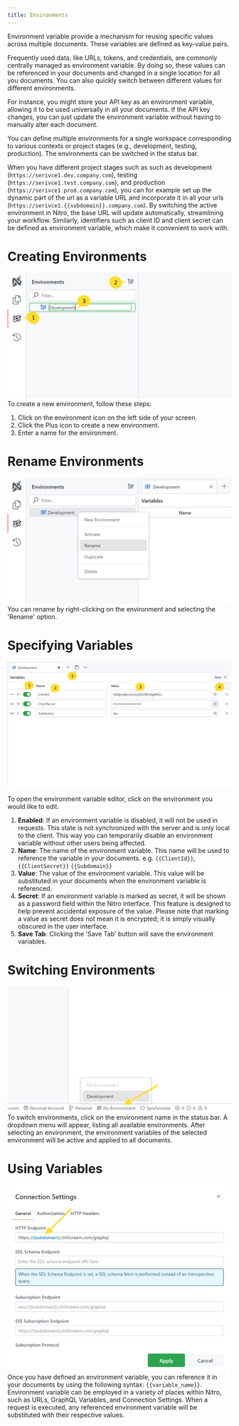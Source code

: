 ```yaml
---
title: Environments
---
```


Environment variable provide a mechanism for reusing specific values across multiple documents. These variables are defined as key-value pairs.

Frequently used data, like URLs, tokens, and credentials, are commonly centrally managed as environment variable.
By doing so, these values can be referenced in your documents and changed in a single location for all you documents. You can also quickly switch between different values for different environments.

For instance, you might store your API key as an environment variable, allowing it to be used universally in all your documents.
If the API key changes, you can just update the environment variable without having to manually alter each document.

You can define multiple environments for a single workspace corresponding to various contexts or project stages (e.g., development, testing, production). The environments can be switched in the status bar.

When you have different project stages such as such as development (`https://serivce1.dev.company.com`), testing (`https://serivce1.test.company.com`), and production (`https://serivce1.prod.company.com`), you can for example set up the dynamic part of the url as a variable URL and incorporate it in all your urls (`https://serivce1.{{subdomain}}.company.com`).
By switching the active environment in Nitro, the base URL will update automatically, streamlining your workflow.
Similarly, identifiers such as client ID and client secret can be defined as environment variable, which make it convenient to work with.

# Creating Environments

![Screenshot showing the environment](images/env-0.webp)
To create a new environment, follow these steps:

1. Click on the environment icon on the left side of your screen.
2. Click the Plus icon to create a new environment.
3. Enter a name for the environment.

# Rename Environments

![Screenshot showing the environment](images/env-1.webp)
You can rename by right-clicking on the environment and selecting the 'Rename' option.

# Specifying Variables

![Screenshot showing the environment](images/env-2.webp)

To open the environment variable editor, click on the environment you would like to edit.

1. **Enabled**: If an environment variable is disabled, it will not be used in requests. This state is not synchronized with the server and is only local to the client. This way you can temporarily disable an environment variable without other users being affected.
2. **Name**: The name of the environment variable. This name will be used to reference the variable in your documents. e.g. `{{ClientId}}`, `{{ClientSecret}}` `{{Subdomain}}`
3. **Value**: The value of the environment variable. This value will be substituted in your documents when the environment variable is referenced.
4. **Secret**: If an environment variable is marked as secret, it will be shown as a password field within the Nitro interface. This feature is designed to help prevent accidental exposure of the value. Please note that marking a value as secret does not mean it is encrypted; it is simply visually obscured in the user interface.
5. **Save Tab**: Clicking the 'Save Tab' button will save the environment variables.

# Switching Environments

![Screenshot showing the environment](images/env-3.webp)
To switch environments, click on the environment name in the status bar. A dropdown menu will appear, listing all available environments.
After selecting an environment, the environment variables of the selected environment will be active and applied to all documents.

# Using Variables

![Screenshot showing the environment](images/env-4.webp)
Once you have defined an environment variable, you can reference it in your documents by using the following syntax: `{{variable_name}}`.
Environment variable can be employed in a variety of places within Nitro, such as URLs, GraphQL Variables, and Connection Settings. When a request is executed, any referenced environment variable will be substituted with their respective values.
